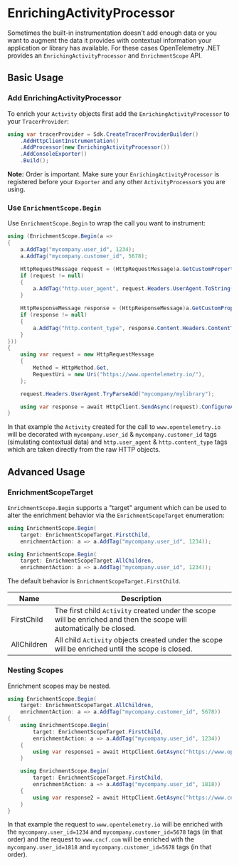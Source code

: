 # EnrichingActivityProcessor

Sometimes the built-in instrumentation doesn't add enough data or you want to
augment the data it provides with contextual information your application or
library has available. For these cases OpenTelemetry .NET provides an
`EnrichingActivityProcessor` and `EnrichmentScope` API.

## Basic Usage

### Add EnrichingActivityProcessor

To enrich your `Activity` objects first add the `EnrichingActivityProcessor` to
your `TracerProvider`:

```csharp
using var tracerProvider = Sdk.CreateTracerProviderBuilder()
    .AddHttpClientInstrumentation()
    .AddProcessor(new EnrichingActivityProcessor())
    .AddConsoleExporter()
    .Build();
```

**Note:** Order is important. Make sure your `EnrichingActivityProcessor` is
registered before your `Exporter` and any other `ActivityProcessor`s you are
using.

### Use `EnrichmentScope.Begin`

Use `EnrichmentScope.Begin` to wrap the call you want to instrument:

```csharp
using (EnrichmentScope.Begin(a =>
{
    a.AddTag("mycompany.user_id", 1234);
    a.AddTag("mycompany.customer_id", 5678);

    HttpRequestMessage request = (HttpRequestMessage)a.GetCustomProperty("HttpHandler.Request");
    if (request != null)
    {
        a.AddTag("http.user_agent", request.Headers.UserAgent.ToString());
    }

    HttpResponseMessage response = (HttpResponseMessage)a.GetCustomProperty("HttpHandler.Response");
    if (response != null)
    {
        a.AddTag("http.content_type", response.Content.Headers.ContentType.ToString());
    }
}))
{
    using var request = new HttpRequestMessage
    {
        Method = HttpMethod.Get,
        RequestUri = new Uri("https://www.opentelemetry.io/"),
    };

    request.Headers.UserAgent.TryParseAdd("mycompany/mylibrary");

    using var response = await HttpClient.SendAsync(request).ConfigureAwait(false);
}
```

In that example the `Activity` created for the call to `www.opentelemetry.io`
will be decorated with `mycompany.user_id` & `mycompany.customer_id` tags
(simulating contextual data) and `http.user_agent` & `http.content_type` tags
which are taken directly from the raw HTTP objects.

## Advanced Usage

### EnrichmentScopeTarget

`EnrichmentScope.Begin` supports a "target" argument which can be used to alter
the enrichment behavior via the `EnrichmentScopeTarget` enumeration:

```csharp
using EnrichmentScope.Begin(
    target: EnrichmentScopeTarget.FirstChild,
    enrichmentAction: a => a.AddTag("mycompany.user_id", 1234));

using EnrichmentScope.Begin(
    target: EnrichmentScopeTarget.AllChildren,
    enrichmentAction: a => a.AddTag("mycompany.user_id", 1234));
```

The default behavior is `EnrichmentScopeTarget.FirstChild`.

| Name | Description |
| ---- | ----------- |
| FirstChild  | The first child `Activity` created under the scope will be enriched and then the scope will automatically be closed. |
| AllChildren | All child `Activity` objects created under the scope will be enriched until the scope is closed. |

### Nesting Scopes

Enrichment scopes may be nested.

```csharp
using EnrichmentScope.Begin(
    target: EnrichmentScopeTarget.AllChildren,
    enrichmentAction: a => a.AddTag("mycompany.customer_id", 5678))
{
    using EnrichmentScope.Begin(
        target: EnrichmentScopeTarget.FirstChild,
        enrichmentAction: a => a.AddTag("mycompany.user_id", 1234))
    {
        using var response1 = await HttpClient.GetAsync("https://www.opentelemetry.io/").ConfigureAwait(false);
    }

    using EnrichmentScope.Begin(
        target: EnrichmentScopeTarget.FirstChild,
        enrichmentAction: a => a.AddTag("mycompany.user_id", 1818))
    {
        using var response2 = await HttpClient.GetAsync("https://www.cncf.io/").ConfigureAwait(false);
    }
}
```

In that example the request to `www.opentelemetry.io` will be enriched with the
`mycompany.user_id=1234` and `mycompany.customer_id=5678` tags (in that order)
and the request to `www.cncf.com` will be enriched with the
`mycompany.user_id=1818` and `mycompany.customer_id=5678` tags (in that order).
